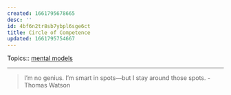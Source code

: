 ```yaml
---
created: 1661795678665
desc: ''
id: 4bf6n2tr8sb7ybpl6sge6ct
title: Circle of Competence
updated: 1661795754667
---
```

   
Topics::  [mental models](../topics/mental%20models.md)   
   
   
---   
   
   
> I’m no genius. I’m smart in spots—but I stay around those spots. - Thomas Watson
